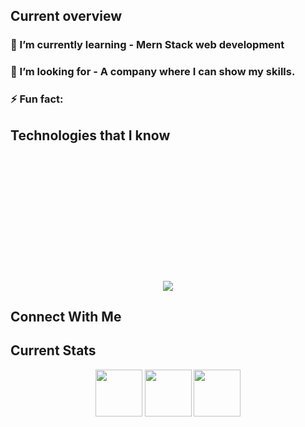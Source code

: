## Current overview
###  🌱 I’m currently learning - Mern Stack web development
### 👯 I’m looking for - A company where I can show my skills.
### ⚡ Fun fact: 

 ## Technologies that I know
 <p align="center" style="margin: 220px 0px 20px 0px;">
  <a href="https://skillicons.dev">
    <img src="https://skillicons.dev/icons?i=html,css,tailwind,js,react,c,java,python&perline=4" />
  </a>
</p>


## Connect With Me


    


## Current Stats
 <p align="center" dir="auto"><a target="_blank" href="https://www.facebook.com/profile.php?id=100025797519925"><img height="75" src="https://upload.wikimedia.org/wikipedia/commons/6/6c/Facebook_Logo_2023.png" style="max-width: 100%;"></a>
    <a href="https://www.facebook.com/mirhussainmurtaza" rel="nofollow"><img height="75" src="https://github.com/mir-hussain/mir-hussain/raw/main/images/icons/Facebook.png" style="max-width: 100%;"></a>
    <a href="https://twitter.com/_mir_hussain_" rel="nofollow"><img height="75" src="https://github.com/mir-hussain/mir-hussain/raw/main/images/icons/Twitter.png" style="max-width: 100%;"> </a>
</p>





